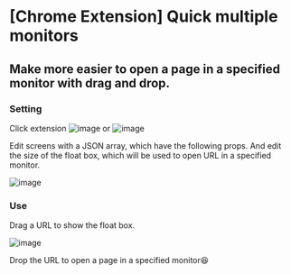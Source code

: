 # [Chrome Extension] Quick multiple monitors
## Make more easier to open a page in a specified monitor with drag and drop.

### Setting

Click extension
![image](https://user-images.githubusercontent.com/58989910/156196515-b11d3fce-0f2e-4b5d-8bea-a65cf9c0c57b.png)
or ![image](https://user-images.githubusercontent.com/58989910/156196727-e36bcb31-332d-4513-a31f-0dc6738853e0.png)


Edit screens with a JSON array, which have the following props.
And edit the size of the float box, which will be used to open URL in a specified monitor.

![image](https://user-images.githubusercontent.com/58989910/156919173-6ef1ad1e-8628-4aa6-b820-4cc505d5b6a3.png)

### Use
Drag a URL to show the float box.

![image](https://user-images.githubusercontent.com/58989910/156197487-72444a4f-2cda-4b96-820a-d0f46af9c94f.png)

Drop the URL to open a page in a specified monitor😆
